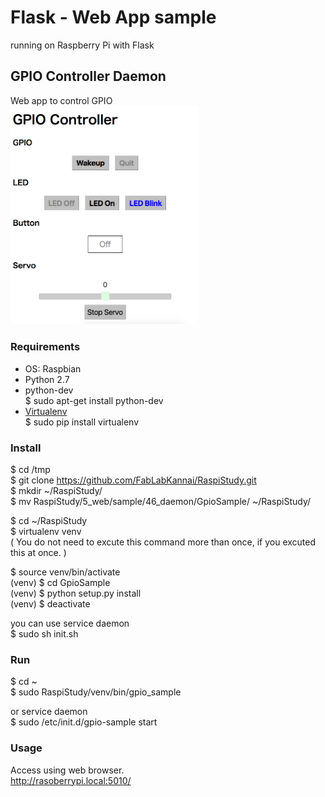 # Flask - Web App sample

running on Raspberry Pi with Flask <br/>

## GPIO Controller Daemon
Web app to control GPIO <br/>
<img src="https://github.com/FabLabKannai/RaspiStudy/blob/master/5_web/docs/46_daemon.png" width="300" /> <br/>

### Requirements
- OS: Raspbian <br/>
- Python 2.7 <br/>
- python-dev <br/>
$ sudo apt-get install python-dev <br/>
- [Virtualenv](https://virtualenv.readthedocs.org/en/latest/) <br/>
$ sudo pip install virtualenv <br/>

### Install
$ cd /tmp<br/>
$ git clone https://github.com/FabLabKannai/RaspiStudy.git <br/>
$ mkdir ~/RaspiStudy/ <br/>
$ mv RaspiStudy/5_web/sample/46_daemon/GpioSample/ ~/RaspiStudy/ <br/>

$ cd ~/RaspiStudy <br/>
$ virtualenv venv <br/>
( You do not need to excute this command more than once, if you excuted this at once. ) <br/>

$ source venv/bin/activate <br/>
(venv) $ cd GpioSample <br/>
(venv) $ python setup.py install <br/>
(venv) $ deactivate <br/>

you can use service daemon <br/>
$ sudo sh init.sh <br/>

### Run
$ cd ~<br/>
$ sudo RaspiStudy/venv/bin/gpio_sample <br/>

or service daemon <br/>
$ sudo /etc/init.d/gpio-sample start <br/>

### Usage
Access using web browser. <br/>
http://rasoberrypi.local:5010/ <br/>
